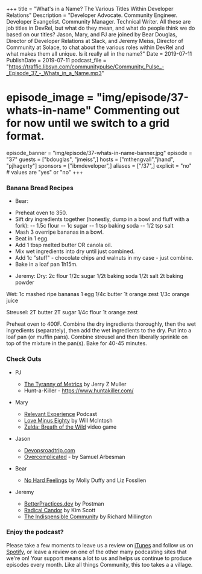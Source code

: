 +++
title = "What's in a Name? The Various Titles Within Developer Relations"
Description = "Developer Advocate. Community Engineer. Developer Evangelist. Community Manager. Technical Writer. All these are job titles in DevRel, but what do they mean, and what do people think we do based on our titles? Jason, Mary, and PJ are joined by Bear Douglas, Director of Developer Relations at Slack, and Jeremy Meiss, Director of Community at Solace, to chat about the various roles within DevRel and what makes them all unique. Is it really all in the name?"
Date = 2019-07-11
PublishDate = 2019-07-11
podcast_file = "https://traffic.libsyn.com/communitypulse/Community_Pulse_-_Episode_37_-_Whats_in_a_Name.mp3"
# episode_image = "img/episode/37-whats-in-name" Commenting out for now until we switch to a grid format.
episode_banner = "img/episode/37-whats-in-name-banner.jpg"
episode = "37"
guests = ["bdouglas", "jmeiss",]
hosts = ["mthengvall","jhand", "pjhagerty"]
sponsors = ["ibmdeveloper",]
aliases = ["/37",]
explicit = "no" # values are "yes" or "no"
+++

### Banana Bread Recipes
* Bear:
- Preheat oven to 350.
- Sift dry ingredients together (honestly, dump in a bowl and fluff with a fork):
-- 1.5c flour
-- 1c sugar
-- 1 tsp baking soda
-- 1/2 tsp salt
- Mash 3 overripe bananas in a bowl.
- Beat in 1 egg.
- Add 1 tbsp melted butter OR canola oil.
- Mix wet ingredients into dry until just combined.
- Add 1c "stuff" - chocolate chips and walnuts in my case - just combine.  
- Bake in a loaf pan 1h15m.


* Jeremy:
Dry:
2c flour
1/2c sugar
1/2t baking soda
1/2t salt
2t baking powder

Wet:
1c mashed ripe bananas
1 egg
1/4c butter
1t orange zest
1/3c orange juice

Streusel:
2T butter
2T sugar
1/4c flour
1t orange zest

Preheat oven to 400F.
Combine the dry ingredients thoroughly, then the wet ingredients (separately), then add the wet ingredients to the dry.
Put into a loaf pan (or muffin pans).
Combine streusel and then liberally sprinkle on top of the mixture in the pan(s).
Bake for 40-45 minutes.

### Check Outs
* PJ
  * [The Tyranny of Metrics](https://amzn.to/30vLcgo) by Jerry Z Muller
  * Hunt-a-Killer - https://www.huntakiller.com/

* Mary
  * [Relevant Experience](http://www.relevantexperiencepod.com/) Podcast
  * [Love Minus Eighty](https://amzn.to/2Xdp5hB) by Will McIntosh
  * [Zelda: Breath of the Wild](https://amzn.to/30yvhxx) video game

* Jason
  * [Devopsroadtrip.com](http://devopsroadtrip.com/)
  * [Overcomplicated](https://amzn.to/2XHEa6j) - by Samuel Arbesman

* Bear
  * [No Hard Feelings](https://amzn.to/2S9NoXT) by Molly Duffy and Liz Fosslien

* Jeremy
  * [BetterPractices.dev](https://Betterpractices.dev) by Postman
  * [Radical Candor](https://amzn.to/2XJkBdC) by Kim Scott
  * [The Indispensible Community](https://amzn.to/2YRIPUK) by Richard Millington




### Enjoy the podcast?
Please take a few moments to leave us a review on [iTunes](https://itunes.apple.com/us/podcast/community-pulse/id1218368182?mt=2) and follow us on [Spotify](https://open.spotify.com/show/3I7g5WfMSgpWu38zZMjet?si=565TMb81SaWwrJYbAIeOxQ), or leave a review on one of the other many podcasting sites that we're on! Your support means a lot to us and helps us continue to produce episodes every month. Like all things Community, this too takes a a village.
